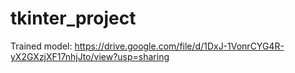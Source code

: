 # tkinter_project
Trained model: https://drive.google.com/file/d/1DxJ-1VonrCYG4R-yX2GXzjXF17nhjJto/view?usp=sharing

